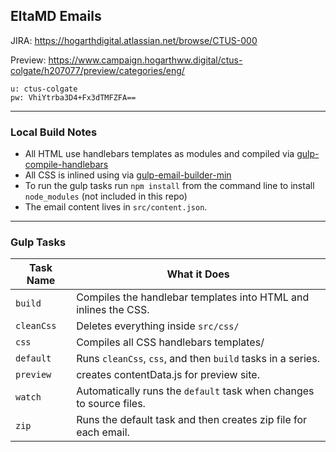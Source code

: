 ## EltaMD Emails

JIRA: https://hogarthdigital.atlassian.net/browse/CTUS-000

Preview: https://www.campaign.hogarthww.digital/ctus-colgate/h207077/preview/categories/eng/
```
u: ctus-colgate
pw: VhiYtrba3D4+Fx3dTMFZFA==
```
---
### Local Build Notes

- All HTML use handlebars templates as modules and compiled via [gulp-compile-handlebars](https://www.npmjs.com/package/gulp-compile-handlebars)
- All CSS is inlined using via [gulp-email-builder-min](https://www.npmjs.com/package/gulp-email-builder-min)
- To run the gulp tasks run `npm install` from the command line to install `node_modules` (not included in this repo)
- The email content lives in `src/content.json`.

---
### Gulp Tasks

Task Name    | What it Does
-------------|-----------
`build` 		| Compiles the handlebar templates into HTML and inlines the CSS.
`cleanCss` 	| Deletes everything inside `src/css/`
`css` 			| Compiles all CSS handlebars templates/
`default` 	| Runs `cleanCss`, `css`, and then `build` tasks in a series.
`preview` 	| creates contentData.js for preview site.
`watch` 		| Automatically runs the `default` task when changes to source files.
`zip` 			| Runs the default task and then creates zip file for each email.
